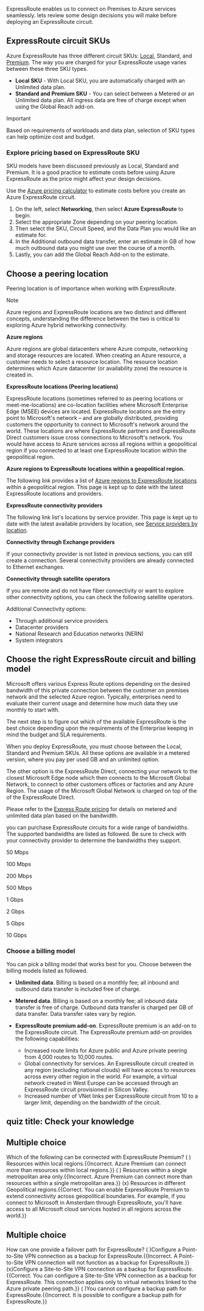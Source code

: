 ExpressRoute enables us to connect on Premises to Azure services seamlessly. lets review some design decisions you will make before deploying an ExpressRoute circuit.

## **ExpressRoute circuit SKUs**

Azure ExpressRoute has three different circuit SKUs: [Local](https://docs.microsoft.com/en-us/azure/expressroute/expressroute-faqs), Standard, and [Premium](https://docs.microsoft.com/en-us/azure/expressroute/expressroute-faqs). The way you are charged for your ExpressRoute usage varies between these three SKU types.

 -  **Local SKU** \- With Local SKU, you are automatically charged with an Unlimited data plan.
 -  **Standard and Premium SKU** \- You can select between a Metered or an Unlimited data plan. All ingress data are free of charge except when using the Global Reach add-on.

> [!Important]
>
> Based on requirements of workloads and data plan, selection of SKU types can help optimize cost and budget.

### Explore pricing based on ExpressRoute SKU

SKU models have been discussed previously as Local, Standard and Premium. It is a good practice to estimate costs before using Azure ExpressRoute as the price might affect your design decisions.

Use the [Azure pricing calculator](https://azure.microsoft.com/pricing/calculator/) to estimate costs before you create an Azure ExpressRoute circuit.

1.  On the left, select **Networking**, then select **Azure ExpressRoute** to begin.
2.  Select the appropriate Zone depending on your peering location.
3.  Then select the SKU, Circuit Speed, and the Data Plan you would like an estimate for.
4.  In the Additional outbound data transfer, enter an estimate in GB of how much outbound data you might use over the course of a month.
5.  Lastly, you can add the Global Reach Add-on to the estimate.

## Choose a peering location

Peering location is of importance when working with ExpressRoute.

> [!Note]
>
> Azure regions and ExpressRoute locations are two distinct and different concepts, understanding the difference between the two is critical to exploring Azure hybrid networking connectivity.

**Azure regions**

Azure regions are global datacenters where Azure compute, networking and storage resources are located. When creating an Azure resource, a customer needs to select a resource location. The resource location determines which Azure datacenter (or availability zone) the resource is created in.

**ExpressRoute locations (Peering locations)**

ExpressRoute locations (sometimes referred to as peering locations or meet-me-locations) are co-location facilities where Microsoft Enterprise Edge (MSEE) devices are located. ExpressRoute locations are the entry point to Microsoft's network – and are globally distributed, providing customers the opportunity to connect to Microsoft's network around the world. These locations are where ExpressRoute partners and ExpressRoute Direct customers issue cross connections to Microsoft's network. You would have access to Azure services across all regions within a geopolitical region if you connected to at least one ExpressRoute location within the geopolitical region.

**Azure regions to ExpressRoute locations within a geopolitical region.**

The following link provides a list of [Azure regions to ExpressRoute locations](https://docs.microsoft.com/azure/expressroute/expressroute-locations) within a geopolitical region. This page is kept up to date with the latest ExpressRoute locations and providers.

**ExpressRoute connectivity providers**

The following link list's locations by service provider. This page is kept up to date with the latest available providers by location, see [Service providers by location](https://docs.microsoft.com/azure/expressroute/expressroute-locations-providers).

**Connectivity through Exchange providers**

If your connectivity provider is not listed in previous sections, you can still create a connection. Several connectivity providers are already connected to Ethernet exchanges.

**Connectivity through satellite operators**

If you are remote and do not have fiber connectivity or want to explore other connectivity options, you can check the following satellite operators.

Additional Connectivity options:

 -  Through additional service providers
 -  Datacenter providers
 -  National Research and Education networks (NERN)
 -  System integrators

## Choose the right ExpressRoute circuit and billing model

Microsoft offers various Express Route options depending on the desired bandwidth of this private connection between the customer on premises network and the selected Azure region. Typically, enterprises need to evaluate their current usage and determine how much data they use monthly to start with.

The next step is to figure out which of the available ExpressRoute is the best choice depending upon the requirements of the Enterprise keeping in mind the budget and SLA requirements.

When you deploy ExpressRoute, you must choose between the Local, Standard and Premium SKUs. All these options are available in a metered version, where you pay per used GB and an unlimited option.

The other option is the ExpressRoute Direct, connecting your network to the closest Microsoft Edge node which then connects to the Microsoft Global Network, to connect to other customers offices or factories and any Azure Region. The usage of the Microsoft Global Network is charged on top of the of the ExpressRoute Direct.

Please refer to the [Express Route pricing](https://azure.microsoft.com/pricing/details/expressroute/) for details on metered and unlimited data plan based on the bandwidth.

you can purchase ExpressRoute circuits for a wide range of bandwidths. The supported bandwidths are listed as followed. Be sure to check with your connectivity provider to determine the bandwidths they support.

50 Mbps

100 Mbps

200 Mbps

500 Mbps

1 Gbps

2 Gbps

5 Gbps

10 Gbps

### Choose a billing model

You can pick a billing model that works best for you. Choose between the billing models listed as followed.

 -  **Unlimited data**. Billing is based on a monthly fee; all inbound and outbound data transfer is included free of charge.
 -  **Metered data**. Billing is based on a monthly fee; all inbound data transfer is free of charge. Outbound data transfer is charged per GB of data transfer. Data transfer rates vary by region.
 -  **ExpressRoute premium add-on**. ExpressRoute premium is an add-on to the ExpressRoute circuit. The ExpressRoute premium add-on provides the following capabilities:
    
     -  Increased route limits for Azure public and Azure private peering from 4,000 routes to 10,000 routes.
     -  Global connectivity for services. An ExpressRoute circuit created in any region (excluding national clouds) will have access to resources across every other region in the world. For example, a virtual network created in West Europe can be accessed through an ExpressRoute circuit provisioned in Silicon Valley.
     -  Increased number of VNet links per ExpressRoute circuit from 10 to a larger limit, depending on the bandwidth of the circuit.

## quiz title: Check your knowledge

## Multiple choice

Which of the following can be connected with ExpressRoute Premium?
( ) Resources within local regions.{{Incorrect. Azure Premium can connect more than resources within local regions.}}
( ) Resources within a single metropolitan area only.{{Incorrect. Azure Premium can connect more than resources within a single metropolitan area.}}
(x) Resources in different Geopolitical regions.{{Correct. You can enable ExpressRoute Premium to extend connectivity across geopolitical boundaries. For example, if you connect to Microsoft in Amsterdam through ExpressRoute, you'll have access to all Microsoft cloud services hosted in all regions across the world.}}

## Multiple choice

How can one provide a failover path for ExpressRoute?
( )Configure a Point-to-Site VPN connection as a backup for ExpressRoute.{{Incorrect. A Point-to-Site VPN connection will not function as a backup for ExpressRoute.}}
(x)Configure a Site-to-Site VPN connection as a backup for ExpressRoute.{{Correct. You can configure a Site-to-Site VPN connection as a backup for ExpressRoute. This connection applies only to virtual networks linked to the Azure private peering path.}}
( )You cannot configure a backup path for ExpressRoute.{{Incorrect. It is possible to configure a backup path for ExpressRoute.}}
